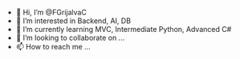 - 👋 Hi, I’m @FGrijalvaC
- 👀 I’m interested in Backend, AI, DB
- 🌱 I’m currently learning MVC, Intermediate Python, Advanced C#
- 💞️ I’m looking to collaborate on ...
- 📫 How to reach me ...

<!---
FGrijalvaC/FGrijalvaC is a ✨ special ✨ repository because its `README.md` (this file) appears on your GitHub profile.
You can click the Preview link to take a look at your changes.
--->
